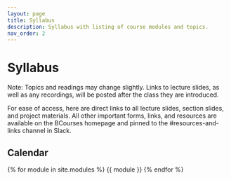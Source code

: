 ```yaml
---
layout: page
title: Syllabus
description: Syllabus with listing of course modules and topics.
nav_order: 2
---
```

# Syllabus

Note: Topics and readings may change slightly. Links to lecture slides, as well as any recordings, will be posted after the class they are introduced.

For ease of access, here are direct links to all lecture slides, section slides, and project materials. All other important forms, links, and resources are available on the BCourses homepage and pinned to the #resources-and-links channel in Slack.

## Calendar

{% for module in site.modules %}
{{ module }}
{% endfor %}
